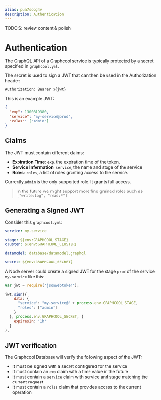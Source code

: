```yaml
---
alias: pua7soog4v
description: Authentication
---
```


TODO S: review content & polish

# Authentication

The GraphQL API of a Graphcool service is typically protected by a secret specified in `graphcool.yml`.

The secret is used to sign a JWT that can then be used in the Authorization header:

```
Authorization: Bearer ${jwt}
```

This is an example JWT:

```json
{
  "exp": 1300819380,
  "service": "my-service@prod",
  "roles": ["admin"]
}
```

## Claims

The JWT must contain different claims:

- **Expiration Time**: `exp`, the expiration time of the token.
- **Service Information**: `service`, the name and stage of the service
- **Roles**: `roles`, a list of roles granting access to the service.

Currently,`admin` is the only supported role. It grants full access.

> In the future we might support more fine grained roles such as `["write:Log", "read:*"]`

## Generating a Signed JWT

Consider this `graphcool.yml`:

```yml
service: my-service

stage: ${env:GRAPHCOOL_STAGE}
cluster: ${env:GRAPHCOOL_CLUSTER}

datamodel: database/datamodel.graphql

secret: ${env:GRAPHCOOL_SECRET}
```

A Node server could create a signed JWT for the stage `prod` of the service `my-service` like this:

```js
var jwt = require('jsonwebtoken');

jwt.sign({
    data: {
      "service": "my-service@" + process.env.GRAPHCOOL_STAGE,
      "roles": ["admin"]
    }
  }, process.env.GRAPHCOOL_SECRET, {
    expiresIn: '1h'
  }
);
```

## JWT verification

The Graphcool Database will verify the following aspect of the JWT:

- It must be signed with a secret configured for the service
- It must contain an `exp` claim with a time value in the future
- It must contain a `service` claim with service and stage matching the current request
- It must contain a `roles` claim that provides access to the current operation
